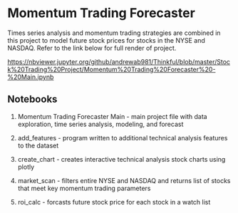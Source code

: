 # Momentum Trading Forecaster

Times series analysis and momentum trading strategies are combined in this project to model future stock prices for stocks in the NYSE and NASDAQ. 
Refer to the link below for full render of project.

https://nbviewer.jupyter.org/github/andrewab981/Thinkful/blob/master/Stock%20Trading%20Project/Momentum%20Trading%20Forecaster%20-%20Main.ipynb

## Notebooks
1. Momentum Trading Forecaster Main - main project file with data exploration, time series analysis, modeling, and forecast

2. add_features - program written to additional technical analysis features to the dataset

3. create_chart - creates interactive technical analysis stock charts using plotly

4. market_scan - filters entire NYSE and NASDAQ and returns list of stocks that meet key momentum trading parameters

5. roi_calc - forcasts future stock price for each stock in a watch list 